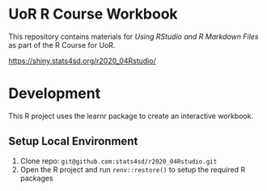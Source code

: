 # UoR R Course Workbook

This repository contains materials for _Using RStudio and R Markdown Files_  as part of the R Course for UoR.

https://shiny.stats4sd.org/r2020_04Rstudio/

# Development
This R project uses the learnr package to create an interactive workbook.

## Setup Local Environment
1.	Clone repo: `git@github.com:stats4sd/r2020_04Rstudio.git`
2.	Open the R project and run `renv::restore()` to setup the required R packages
